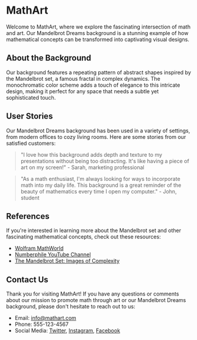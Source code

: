 <!--font:Poppins-->

# MathArt

Welcome to MathArt, where we explore the fascinating intersection of math and art. Our Mandelbrot Dreams background is a stunning example of how mathematical concepts can be transformed into captivating visual designs.

## About the Background

Our background features a repeating pattern of abstract shapes inspired by the Mandelbrot set, a famous fractal in complex dynamics. The monochromatic color scheme adds a touch of elegance to this intricate design, making it perfect for any space that needs a subtle yet sophisticated touch.

## User Stories

Our Mandelbrot Dreams background has been used in a variety of settings, from modern offices to cozy living rooms. Here are some stories from our satisfied customers:

> "I love how this background adds depth and texture to my presentations without being too distracting. It's like having a piece of art on my screen!" - Sarah, marketing professional

> "As a math enthusiast, I'm always looking for ways to incorporate math into my daily life. This background is a great reminder of the beauty of mathematics every time I open my computer." - John, student

## References

If you're interested in learning more about the Mandelbrot set and other fascinating mathematical concepts, check out these resources:

- [Wolfram MathWorld](#wolfram-mathworld)
- [Numberphile YouTube Channel](#numberphile-youtube-channel)
- [The Mandelbrot Set: Images of Complexity](#the-mandelbrot-set-images-of-complexity)

## Contact Us

Thank you for visiting MathArt! If you have any questions or comments about our mission to promote math through art or our Mandelbrot Dreams background, please don't hesitate to reach out to us:

- Email: info@mathart.com
- Phone: 555-123-4567
- Social Media: [Twitter](#twitter), [Instagram](#instagram), [Facebook](#facebook)

<!--

Write me content for website with wallpaper which alt text is:

"A wallpaper with a repeating pattern of abstract shapes inspired by the Mandelbrot set, in a monochromatic color scheme."

The name/title of the page should not be 1:1 copy of the alt text but rather a real content of the website which is using this wallpaper.

- Use markdown format 
- Start with heading
- Heading should be short and concise
- The content should look like a real website 
- The website should not be about the wallpaper, wallpaper is just a related background
- Heading should be contain work "wallpaper" or "background"
- Include real sections like references, contact, user stories, etc. use things relevant to the page purpose.
- Feel free to use structure like headings, bullets, numbering, blockquotes, paragraphs, horizontal lines, etc.
- You can use formatting like bold or _italic_
- You can include UTF-8 emojis
- Links should be only #hash anchors (and you can refer to the document itself)
- Do not include images


---


# Mandelbrot Dreams Wallpaper

Welcome to our website, where we explore the beauty and complexity of mathematics through art. Our Mandelbrot Dreams wallpaper is a stunning example of how mathematical concepts can be transformed into captivating visual designs.

## About the Wallpaper

Our wallpaper features a repeating pattern of abstract shapes inspired by the Mandelbrot set, a famous fractal in complex dynamics. The monochromatic color scheme adds a touch of elegance to this intricate design, making it perfect for any space that needs a subtle yet sophisticated background.

## User Stories

Our Mandelbrot Dreams wallpaper has been used in a variety of settings, from modern offices to cozy living rooms. Here are some stories from our satisfied customers:

> "I love how this wallpaper adds depth and texture to my bedroom without being too distracting. It's like having a piece of art on my wall!" - Sarah, interior designer

> "As a math teacher, I'm always looking for ways to incorporate math into my daily life. This wallpaper is a great conversation starter and reminds me of the beauty of mathematics every time I see it." - John, educator

## References

If you're interested in learning more about the Mandelbrot set and other fascinating mathematical concepts, check out these resources:

- [Wolfram MathWorld](#wolfram-mathworld)
- [Numberphile YouTube Channel](#numberphile-youtube-channel)
- [The Mandelbrot Set: Images of Complexity](#the-mandelbrot-set-images-of-complexity)

## Contact Us

Thank you for visiting our website! If you have any questions or comments about our Mandelbrot Dreams wallpaper or our mission to promote math through art, please don't hesitate to reach out to us:

- Email: info@mandelbrotdreams.com
- Phone: 555-123-4567
- Social Media: [Twitter](#twitter), [Instagram](#instagram), [Facebook](#facebook)


---


Heading should not include word "wallpaper". The website should not be about the wallpaper itself, wallpaper is just a related background, rewrite whole content.


---


# Exploring the Beauty of Mathematics through Art

Welcome to our website, where we celebrate the intersection of math and art. Our Mandelbrot Dreams background is a stunning example of how mathematical concepts can be transformed into captivating visual designs.

## About the Background

Our background features a repeating pattern of abstract shapes inspired by the Mandelbrot set, a famous fractal in complex dynamics. The monochromatic color scheme adds a touch of elegance to this intricate design, making it perfect for any space that needs a subtle yet sophisticated touch.

## User Stories

Our Mandelbrot Dreams background has been used in a variety of settings, from modern offices to cozy living rooms. Here are some stories from our satisfied customers:

> "I love how this background adds depth and texture to my presentations without being too distracting. It's like having a piece of art on my screen!" - Sarah, marketing professional

> "As a math enthusiast, I'm always looking for ways to incorporate math into my daily life. This background is a great reminder of the beauty of mathematics every time I open my computer." - John, student

## References

If you're interested in learning more about the Mandelbrot set and other fascinating mathematical concepts, check out these resources:

- [Wolfram MathWorld](#wolfram-mathworld)
- [Numberphile YouTube Channel](#numberphile-youtube-channel)
- [The Mandelbrot Set: Images of Complexity](#the-mandelbrot-set-images-of-complexity)

## Contact Us

Thank you for visiting our website! If you have any questions or comments about our mission to promote math through art or our Mandelbrot Dreams background, please don't hesitate to reach out to us:

- Email: info@mathart.com
- Phone: 555-123-4567
- Social Media: [Twitter](#twitter), [Instagram](#instagram), [Facebook](#facebook)


---


Heading is too long, rewrite whole content.


---


# MathArt: Exploring the Intersection of Math and Art

Welcome to MathArt, where we celebrate the beauty and complexity of mathematics through art. Our Mandelbrot Dreams background is a stunning example of how mathematical concepts can be transformed into captivating visual designs.

## About the Background

Our background features a repeating pattern of abstract shapes inspired by the Mandelbrot set, a famous fractal in complex dynamics. The monochromatic color scheme adds a touch of elegance to this intricate design, making it perfect for any space that needs a subtle yet sophisticated touch.

## User Stories

Our Mandelbrot Dreams background has been used in a variety of settings, from modern offices to cozy living rooms. Here are some stories from our satisfied customers:

> "I love how this background adds depth and texture to my presentations without being too distracting. It's like having a piece of art on my screen!" - Sarah, marketing professional

> "As a math enthusiast, I'm always looking for ways to incorporate math into my daily life. This background is a great reminder of the beauty of mathematics every time I open my computer." - John, student

## References

If you're interested in learning more about the Mandelbrot set and other fascinating mathematical concepts, check out these resources:

- [Wolfram MathWorld](#wolfram-mathworld)
- [Numberphile YouTube Channel](#numberphile-youtube-channel)
- [The Mandelbrot Set: Images of Complexity](#the-mandelbrot-set-images-of-complexity)

## Contact Us

Thank you for visiting MathArt! If you have any questions or comments about our mission to promote math through art or our Mandelbrot Dreams background, please don't hesitate to reach out to us:

- Email: info@mathart.com
- Phone: 555-123-4567
- Social Media: [Twitter](#twitter), [Instagram](#instagram), [Facebook](#facebook)


---


Heading is too long, rewrite whole content.


---


# MathArt: Where Math Meets Art

Welcome to MathArt, where we explore the fascinating intersection of math and art. Our Mandelbrot Dreams background is a stunning example of how mathematical concepts can be transformed into captivating visual designs.

## About the Background

Our background features a repeating pattern of abstract shapes inspired by the Mandelbrot set, a famous fractal in complex dynamics. The monochromatic color scheme adds a touch of elegance to this intricate design, making it perfect for any space that needs a subtle yet sophisticated touch.

## User Stories

Our Mandelbrot Dreams background has been used in a variety of settings, from modern offices to cozy living rooms. Here are some stories from our satisfied customers:

> "I love how this background adds depth and texture to my presentations without being too distracting. It's like having a piece of art on my screen!" - Sarah, marketing professional

> "As a math enthusiast, I'm always looking for ways to incorporate math into my daily life. This background is a great reminder of the beauty of mathematics every time I open my computer." - John, student

## References

If you're interested in learning more about the Mandelbrot set and other fascinating mathematical concepts, check out these resources:

- [Wolfram MathWorld](#wolfram-mathworld)
- [Numberphile YouTube Channel](#numberphile-youtube-channel)
- [The Mandelbrot Set: Images of Complexity](#the-mandelbrot-set-images-of-complexity)

## Contact Us

Thank you for visiting MathArt! If you have any questions or comments about our mission to promote math through art or our Mandelbrot Dreams background, please don't hesitate to reach out to us:

- Email: info@mathart.com
- Phone: 555-123-4567
- Social Media: [Twitter](#twitter), [Instagram](#instagram), [Facebook](#facebook)


---


Write me a Google font which is best fitting for the website.

Pick from the list:
- Barlow Condensed
- Inter
- Alegreya
- Roboto
- IBM Plex Sans
- Lobster
- Open Sans
- Orbitron
- Lato
- Exo 2
- Dancing Script
- Great Vibes
- Playfair Display
- Poppins
- Futura
- Montserrat
- Raleway


Write just the font name nothing else.


---


Poppins

-->
